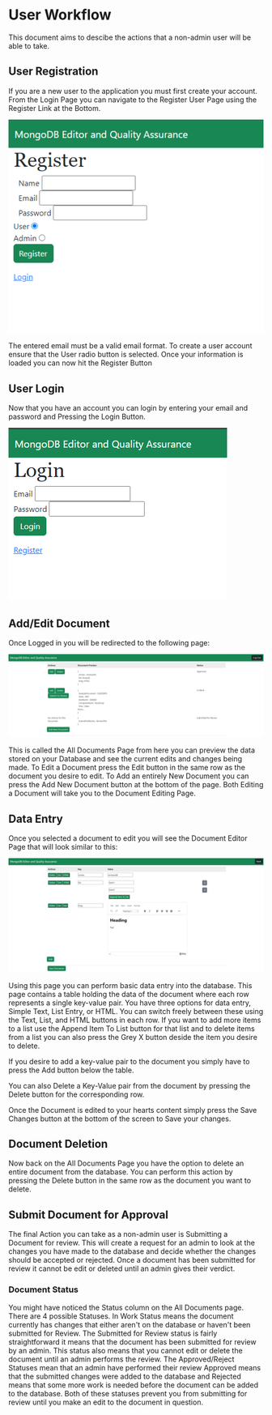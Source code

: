 # User Workflow
This document aims to descibe the actions that a non-admin user will be able to take.

## User Registration
If you are a new user to the application you must first create your account. From the Login Page you can navigate to the Register User Page using the Register Link at the Bottom. 

![Register User Page](./RegisterUser.PNG) 

The entered email must be a valid email format. To create a user account ensure that the User radio button is selected. Once your information is loaded you can now hit the Register Button
## User Login
Now that you have an account you can login by entering your email and password and Pressing the Login Button.

![Login Page](./Login.PNG) 

## Add/Edit Document

Once Logged in you will be redirected to the following page:

![All Documents Page](./AllDocs.PNG) 

This is called the All Documents Page from here you can preview the data stored on your Database and see the current edits and changes being made. To Edit a Document press the Edit button in the same row as the document you desire to edit. To Add an entirely New Document you can press the Add New Document button at the bottom of the page. Both Editing a Document will take you to the Document Editing Page.

## Data Entry
Once you selected a document to edit you will see the Document Editor Page that will look similar to this: 

![Document Editor](./EditDoc.PNG) 

Using this page you can perform basic data entry into the database. This page contains a table holding the data of the document where each row represents a single key-value pair. You have three options for data entry, Simple Text, List Entry, or HTML. You can switch freely between these using the Text, List, and HTML buttons in each row. If you want to add more items to a list use the Append Item To List button for that list and to delete items from a list you can also press the Grey X button deside the item you desire to delete.

If you desire to add a key-value pair to the document you simply have to press the Add button below the table.

You can also Delete a Key-Value pair from the document by pressing the Delete button for the corresponding row.

Once the Document is edited to your hearts content simply press the Save Changes button at the bottom of the screen to Save your changes.

## Document Deletion

Now back on the All Documents Page you have the option to delete an entire document from the database. You can perform this action by pressing the Delete button in the same row as the document you want to delete. 

## Submit Document for Approval

The final Action you can take as a non-admin user is Submitting a Document for review. This will create a request for an admin to look at the changes you have made to the database and decide whether the changes should be accepted or rejected. Once a document has been submitted for review it cannot be edit or deleted until an admin gives their verdict.

### Document Status

You might have noticed the Status column on the All Documents page. There are 4 possible Statuses. In Work Status means the document currently has changes that either aren't on the database or haven't been submitted for Review. The Submitted for Review status is fairly straightforward it means that the document has been submitted for review by an admin. This status also means that you cannot edit or delete the document until an admin performs the review. The Approved/Reject Statuses mean that an admin have performed their review Approved means that the submitted changes were added to the database and Rejected means that some more work is needed before the document can be added to the database. Both of these statuses prevent you from submitting for review until you make an edit to the document in question.